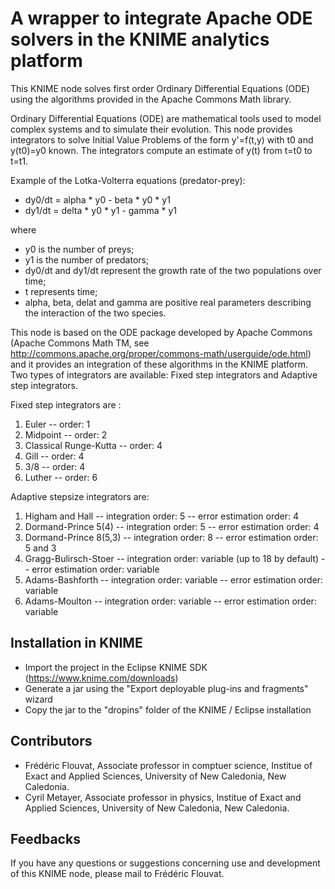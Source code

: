 # A wrapper to integrate Apache ODE solvers in the KNIME analytics platform

This KNIME node solves first order Ordinary Differential Equations (ODE) using the algorithms provided in the Apache Commons Math library.

Ordinary Differential Equations (ODE) are mathematical tools used to model complex systems and to simulate their evolution. 
This node provides integrators to solve Initial Value Problems of the form y'=f(t,y) with t0 and y(t0)=y0 known. 
The integrators compute an estimate of y(t) from t=t0 to t=t1.

  <p>
  Example of the Lotka-Volterra equations (predator-prey):
      <ul>
        <li> dy0/dt = alpha * y0 - beta * y0 * y1 </li>
        <li> dy1/dt = delta * y0 * y1 - gamma * y1</li>
      </ul>
      where
      <ul>
        <li> y0 is the number of preys; </li>
        <li> y1 is the number of predators; </li>
        <li> dy0/dt and dy1/dt represent the growth rate of the two populations over time;</li>
        <li> t represents time;</li> 
        <li> alpha, beta, delat and gamma  are positive real parameters describing the interaction of the two species.</li>
      </ul>
  </p>      

        
This node is based on the ODE package developed by Apache Commons (Apache Commons Math TM, see http://commons.apache.org/proper/commons-math/userguide/ode.html) and it provides an integration of these algorithms in the KNIME platform.
Two types of integrators are available: Fixed step integrators and Adaptive step integrators.

Fixed step integrators are :
        			<ol>
        				<li>Euler -- order: 1</li>
        				<li>Midpoint -- order: 2</li>
        				<li>Classical Runge-Kutta -- order: 4</li>
        				<li>Gill -- order: 4</li>
        				<li>3/8 -- order: 4</li>
        				<li>Luther -- order: 6</li>
        			</ol>
              
Adaptive stepsize integrators are:
        			<ol>
        				<li>Higham and Hall 	-- integration order: 5 -- error estimation order: 4 </li>
        				<li>Dormand-Prince 5(4) -- integration order: 5 -- error estimation order: 4</li>
        				<li>Dormand-Prince  8(5,3) -- integration order: 8 -- error estimation order: 5 and 3</li>
        				<li>Gragg-Bulirsch-Stoer -- integration order: variable (up to 18 by default) -- error estimation order: variable</li>
        				<li>Adams-Bashforth -- integration order: variable -- error estimation order: variable</li>
        				<li>Adams-Moulton -- integration order: variable -- error estimation order: variable</li>
        			</ol>        	    

## Installation in KNIME

* Import the project in the Eclipse KNIME SDK (https://www.knime.com/downloads)
* Generate a jar using the "Export deployable plug-ins and fragments" wizard
* Copy the jar to the "dropins" folder of the KNIME / Eclipse installation


## Contributors

* Frédéric Flouvat, Associate professor in comptuer science, Institue of Exact and Applied Sciences, University of New Caledonia, New Caledonia.
* Cyril Metayer, Associate professor in physics, Institue of Exact and Applied Sciences, University of New Caledonia, New Caledonia.


## Feedbacks
If you have any questions or suggestions concerning use and development of this KNIME node, please mail to Frédéric Flouvat.
